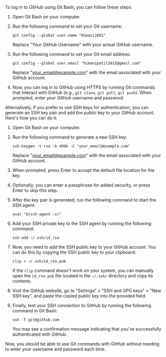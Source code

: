 To log in to GitHub using Git Bash, you can follow these steps:

1. Open Git Bash on your computer.

2. Run the following command to set your Git username:
   ```
   git config --global user.name "Himani2601"
   ```
   Replace "Your GitHub Username" with your actual GitHub username.

3. Run the following command to set your Git email address:
   ```
   git config --global user.email "himanipatil2612@gmail.com"
   ```
   Replace "your_email@example.com" with the email associated with your GitHub account.

4. Now, you can log in to GitHub using HTTPS by running Git commands that interact with GitHub (e.g., `git clone`, `git pull`, `git push`). When prompted, enter your GitHub username and password.

Alternatively, if you prefer to use SSH keys for authentication, you can generate an SSH key pair and add the public key to your GitHub account. Here's how you can do it:

1. Open Git Bash on your computer.

2. Run the following command to generate a new SSH key:
   ```
   ssh-keygen -t rsa -b 4096 -C "your_email@example.com"
   ```
   Replace "your_email@example.com" with the email associated with your GitHub account.

3. When prompted, press Enter to accept the default file location for the key.

4. Optionally, you can enter a passphrase for added security, or press Enter to skip this step.

5. After the key pair is generated, run the following command to start the SSH agent:
   ```
   eval "$(ssh-agent -s)"
   ```

6. Add your SSH private key to the SSH agent by running the following command:
   ```
   ssh-add ~/.ssh/id_rsa
   ```

7. Now, you need to add the SSH public key to your GitHub account. You can do this by copying the SSH public key to your clipboard:
   ```
   clip < ~/.ssh/id_rsa.pub
   ```

   If the `clip` command doesn't work on your system, you can manually open the `id_rsa.pub` file located in the `~/.ssh/` directory and copy its contents.

8. Visit the GitHub website, go to "Settings" > "SSH and GPG keys" > "New SSH key", and paste the copied public key into the provided field.

9. Finally, test your SSH connection to GitHub by running the following command in Git Bash:
   ```
   ssh -T git@github.com
   ```

   You may see a confirmation message indicating that you've successfully authenticated with GitHub.

Now, you should be able to use Git commands with GitHub without needing to enter your username and password each time.
